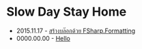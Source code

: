 
Slow Day Stay Home
==================

- 2015.11.17 - [สร้างบล๊อกด้วย FSharp.Formatting](2015-11/build-blog-with-fsharp-formatting.html)
- 0000.00.00 - [Hello](0000-00/hello.html)
